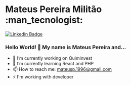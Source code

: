 # Mateus Pereira Militão :man_tecnologist:

[![Linkedin Badge](https://img.shields.io/badge/-LinkedIn-blue?style=flat-square&logo=Linkedin&logoColor=write&link=https://www.linkedin.com/in/mateus-pereira-00b705133)](https://www.linkedin.com/in/mateus-pereira-00b705133)

### Hello World! 👋 My name is Mateus Pereira and...

- 🔭 I’m currently working on Quiminvest
- 🌱 I’m currently learning React and PHP
- 📫 How to reach me: mateusp.1996@gmail.com
- ⚡ I'm working with developer

<!--
**mateusmegamix/mateusmegamix** is a ✨ _special_ ✨ repository because its `README.md` (this file) appears on your GitHub profile.

Here are some ideas to get you started:

- 🔭 I’m currently working on ...
- 🌱 I’m currently learning ...
- 👯 I’m looking to collaborate on ...
- 🤔 I’m looking for help with ...
- 💬 Ask me about ...
- 📫 How to reach me: ...
- 😄 Pronouns: ...
- ⚡ Fun fact: ...
-->
